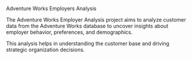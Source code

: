 Adventure Works Employers Analysis


The Adventure Works Employer Analysis project aims to analyze customer data from the Adventure Works database to uncover insights about employer behavior, preferences, and demographics.

 This analysis helps in understanding the customer base and driving strategic organization decisions.
